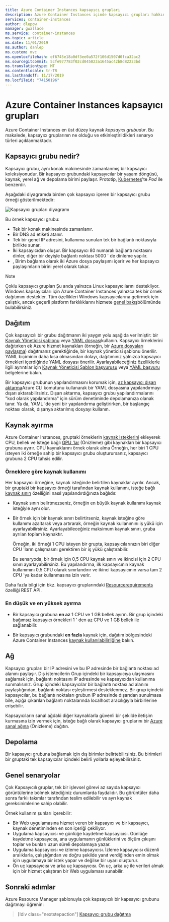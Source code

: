```yaml
---
title: Azure Container Instances kapsayıcı grupları
description: Azure Container Instances içinde kapsayıcı grupları hakkında bilgi edinin, bir yaşam döngüsü ve depolama ve ağ gibi kaynakları paylaşan bir örnek koleksiyonu
services: container-instances
author: dlepow
manager: gwallace
ms.service: container-instances
ms.topic: article
ms.date: 11/01/2019
ms.author: danlep
ms.custom: mvc
ms.openlocfilehash: ef6745e18a0df3ee0a572f106d1507d0fca32ac2
ms.sourcegitcommit: 5cfe977783f02cd045023a1645ac42b8d82223bd
ms.translationtype: MT
ms.contentlocale: tr-TR
ms.lasthandoff: 11/17/2019
ms.locfileid: "74150196"
---
```

# <a name="container-groups-in-azure-container-instances"></a>Azure Container Instances kapsayıcı grupları

Azure Container Instances en üst düzey kaynak *kapsayıcı grubudur*. Bu makalede, kapsayıcı gruplarının ne olduğu ve etkinleştirildikleri senaryo türleri açıklanmaktadır.

## <a name="what-is-a-container-group"></a>Kapsayıcı grubu nedir?

Kapsayıcı grubu, aynı konak makinesinde zamanlanmış bir kapsayıcı koleksiyonudur. Bir kapsayıcı grubundaki kapsayıcılar bir yaşam döngüsü, kaynak, yerel ağ ve depolama birimi paylaşır. Prototip, [Kubernetes][kubernetes-pod]'te *Pod* ile benzerdir.

Aşağıdaki diyagramda birden çok kapsayıcı içeren bir kapsayıcı grubu örneği gösterilmektedir:

![Kapsayıcı grupları diyagramı][container-groups-example]

Bu örnek kapsayıcı grubu:

* Tek bir konak makinesinde zamanlanır.
* Bir DNS ad etiketi atanır.
* Tek bir genel IP adresini, kullanıma sunulan tek bir bağlantı noktasıyla birlikte sunar.
* İki kapsayıcıdan oluşur. Bir kapsayıcı 80 numaralı bağlantı noktasını dinler, diğer bir deyişle bağlantı noktası 5000 ' de dinleme yapılır.
* , Birim bağlama olarak iki Azure dosya paylaşımı içerir ve her kapsayıcı paylaşımların birini yerel olarak takar.

> [!NOTE]
> Çoklu kapsayıcı grupları Şu anda yalnızca Linux kapsayıcılarını destekliyor. Windows kapsayıcıları için Azure Container Instances yalnızca tek bir örnek dağıtımını destekler. Tüm özellikleri Windows kapsayıcılarına getirmek için çalıştık, ancak geçerli platform farklılıklarını hizmete [genel bakış](container-instances-overview.md#linux-and-windows-containers)bölümünde bulabilirsiniz.

## <a name="deployment"></a>Dağıtım

Çok kapsayıcılı bir grubu dağıtmanın iki yaygın yolu aşağıda verilmiştir: bir [Kaynak Yöneticisi şablonu][resource-manager template] veya [YAML dosyası][yaml-file]kullanın. Kapsayıcı örneklerini dağıtırken ek Azure hizmet kaynakları (örneğin, bir [Azure dosyaları paylaşma][azure-files]) dağıtmanız gerektiğinde, bir kaynak yöneticisi şablonu önerilir. YAML biçiminin daha kısa olmasından dolayı, dağıtımınız yalnızca kapsayıcı örnekleri içerdiğinde YAML dosyası önerilir. Ayarlayabileceğiniz özelliklerle ilgili ayrıntılar için [Kaynak Yöneticisi Şablon başvurusu](/azure/templates/microsoft.containerinstance/containergroups) veya [YAML başvuru](container-instances-reference-yaml.md) belgelerine bakın.

Bir kapsayıcı grubunun yapılandırmasını korumak için, [az kapsayıcı dışarı aktarma][az-container-export]Azure CLI komutunu kullanarak bir YAML dosyasına yapılandırmayı dışarı aktarabilirsiniz. Dışarı aktarma, kapsayıcı grubu yapılandırmalarını "kod olarak yapılandırma" için sürüm denetiminde depolamanıza olanak tanır. Ya da, YAML 'de yeni bir yapılandırma geliştirirken, bir başlangıç noktası olarak, dışarıya aktarılmış dosyayı kullanın.



## <a name="resource-allocation"></a>Kaynak ayırma

Azure Container Instances, gruptaki örneklerin [kaynak isteklerini][resource-requests] ekleyerek CPU, bellek ve Isteğe bağlı [GPU 'lar][gpus] (Önizleme) gibi kaynakları bir kapsayıcı grubuna ayırır. CPU kaynaklarını örnek olarak alma Örneğin, her biri 1 CPU isteyen iki örneğe sahip bir kapsayıcı grubu oluşturursanız, kapsayıcı grubuna 2 CPU tahsis edilir.

### <a name="resource-usage-by-instances"></a>Örneklere göre kaynak kullanımı

Her kapsayıcı örneğine, kaynak isteğinde belirtilen kaynaklar ayrılır. Ancak, bir gruptaki bir kapsayıcı örneği tarafından kaynak kullanımı, isteğe bağlı [kaynak sınırı][resource-limits] özelliğini nasıl yapılandırdığınıza bağlıdır.

* Kaynak sınırı belirtmezseniz, örneğin en büyük kaynak kullanımı kaynak isteğiyle aynı olur.

* Bir örnek için bir kaynak sınırı belirtirseniz, kaynak isteğine göre kullanımı azaltarak veya artırarak, örneğin kaynak kullanımını iş yükü için ayarlayabilirsiniz. Ayarlayabileceğiniz maksimum kaynak sınırı, gruba ayrılan toplam kaynaktır.
    
    Örneğin, iki örneği 1 CPU isteyen bir grupta, kapsayıcılarınızın biri diğer CPU 'ların çalışmasını gerektiren bir iş yükü çalıştırabilir.

    Bu senaryoda, bir örnek için 0,5 CPU kaynak sınırı ve ikincisi için 2 CPU sınırı ayarlayabilirsiniz. Bu yapılandırma, ilk kapsayıcının kaynak kullanımını 0,5 CPU olarak sınırlandırır ve ikinci kapsayıcının varsa tam 2 CPU 'ya kadar kullanmasına izin verir.

Daha fazla bilgi için bkz. kapsayıcı gruplarındaki [Resourcerequirements][resource-requirements] özelliği REST API.

### <a name="minimum-and-maximum-allocation"></a>En düşük ve en yüksek ayırma

* Bir kapsayıcı grubuna **en az** 1 CPU ve 1 GB bellek ayırın. Bir grup içindeki bağımsız kapsayıcı örnekleri 1 ' den az CPU ve 1 GB bellek ile sağlanabilir. 

* Bir kapsayıcı grubundaki **en fazla** kaynak için, dağıtım bölgesindeki Azure Container Instances [kaynak kullanılabilirliğine][region-availability] bakın.

## <a name="networking"></a>Ağ

Kapsayıcı grupları bir IP adresini ve bu IP adresinde bir bağlantı noktası ad alanını paylaşır. Dış istemcilerin Grup içindeki bir kapsayıcıya ulaşmasını sağlamak için, bağlantı noktasını IP adresinde ve kapsayıcıdan kullanıma sunmalısınız. Grup içindeki kapsayıcılar bir bağlantı noktası ad alanını paylaştığından, bağlantı noktası eşleştirmesi desteklenmez. Bir grup içindeki kapsayıcılar, bu bağlantı noktaları grubun IP adresinde dışarıdan sunulmasa bile, açığa çıkarılan bağlantı noktalarında localhost aracılığıyla birbirlerine erişebilir.

Kapsayıcıların sanal ağdaki diğer kaynaklarla güvenli bir şekilde iletişim kurmasına izin vermek için, isteğe bağlı olarak kapsayıcı gruplarını bir [Azure sanal ağına][virtual-network] (Önizleme) dağıtın.

## <a name="storage"></a>Depolama

Bir kapsayıcı grubuna bağlamak için dış birimler belirtebilirsiniz. Bu birimleri bir gruptaki tek kapsayıcılar içindeki belirli yollarla eşleyebilirsiniz.

## <a name="common-scenarios"></a>Genel senaryolar

Çok Kapsayıcılı gruplar, tek bir işlevsel görevi az sayıda kapsayıcı görüntülerine bölmek istediğiniz durumlarda faydalıdır. Bu görüntüler daha sonra farklı takımlar tarafından teslim edilebilir ve ayrı kaynak gereksinimlerine sahip olabilir.

Örnek kullanım şunları içerebilir:

* Bir Web uygulamasına hizmet veren bir kapsayıcı ve bir kapsayıcı, kaynak denetiminden en son içeriği çekiliyor.
* Uygulama kapsayıcısı ve günlüğe kaydetme kapsayıcısı. Günlüğe kaydetme kapsayıcısı, ana uygulamanın günlüklerini ve ölçüm çıkışını toplar ve bunları uzun süreli depolamaya yazar.
* Uygulama kapsayıcısı ve izleme kapsayıcısı. İzleme kapsayıcısı düzenli aralıklarla, çalıştığından ve doğru şekilde yanıt verdiğinden emin olmak için uygulamaya bir istek yapar ve değilse bir uyarı oluşturur.
* Ön uç kapsayıcısı ve arka uç kapsayıcısı. Ön uç, arka uç ile verileri almak için bir hizmet çalıştıran bir Web uygulaması sunabilir. 

## <a name="next-steps"></a>Sonraki adımlar

Azure Resource Manager şablonuyla çok kapsayıcılı bir kapsayıcı grubunu dağıtmayı öğrenin:

> [!div class="nextstepaction"]
> [Kapsayıcı grubu dağıtma][resource-manager template]

<!-- IMAGES -->
[container-groups-example]: ./media/container-instances-container-groups/container-groups-example.png

<!-- LINKS - External -->
[dcos-pod]: https://dcos.io/docs/1.10/deploying-services/pods/
[kubernetes-pod]: https://kubernetes.io/docs/concepts/workloads/pods/pod/

<!-- LINKS - Internal -->
[resource-manager template]: container-instances-multi-container-group.md
[yaml-file]: container-instances-multi-container-yaml.md
[region-availability]: container-instances-region-availability.md
[resource-requests]: /rest/api/container-instances/containergroups/createorupdate#resourcerequests
[resource-limits]: /rest/api/container-instances/containergroups/createorupdate#resourcelimits
[resource-requirements]: /rest/api/container-instances/containergroups/createorupdate#resourcerequirements
[azure-files]: container-instances-volume-azure-files.md
[virtual-network]: container-instances-vnet.md
[gpus]: container-instances-gpu.md
[az-container-export]: /cli/azure/container#az-container-export
